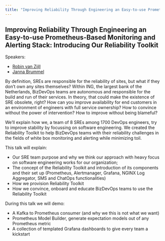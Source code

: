 ```yaml
---
title: "Improving Reliability Through Engineering an Easy-to-use Prometheus-Based Monitoring and Alerting Stack: Introducing Our Reliability Toolkit"
---
```


## Improving Reliability Through Engineering an Easy-to-use Prometheus-Based Monitoring and Alerting Stack: Introducing Our Reliability Toolkit

Speakers:

* [Robin van Zijll](/2018-munich/speakers/robin-van-zijll/)
* [Janna Brummel](/2018-munich/speakers/janna-brummel/)

By definition, SREs are responsible for the reliability of sites, but what if they don’t own any sites themselves? Within ING, the largest bank of the Netherlands, BizDevOps teams are autonomous and responsible for the build and run of their services. In theory, that could make the existence of SRE obsolete, right? How can you improve availability for end customers in an environment of engineers with full service ownership? How to convince without the power of intervention? How to improve without being blameful?

We’ll explain how we, a team of 8 SREs among 1700 DevOps engineers, try to improve stability by focussing on software engineering. We created the Reliability Toolkit to help BizDevOps teams with their reliability challenges in the fields of white box monitoring and alerting while minimizing toil.

This talk will explain:

- Our SRE team purpose and why we think our approach with heavy focus on software engineering works for our organization;
- The concept of the Reliability Toolkit and introduction of its components and their set up (Prometheus, Alertmanager, Grafana, NGINX Log Aggregator, SMS and ChatOps functionalities)
- How we provision Reliability Toolkit
- How we convince, onboard and educate BizDevOps teams to use the Reliability Toolkit

During this talk we will demo:

- A Kafka to Prometheus consumer (and why we this is not what we want)
- Prometheus Model Builder, generate expectation models out of any Prometheus metric
- A collection of templated Grafana dashboards to give every team a kickstart
